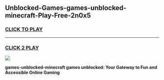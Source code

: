 
## Unblocked-Games-games-unblocked-minecraft-Play-Free-2n0x5
<h3>
<a href="https://premium76.site?title=games-unblocked-minecraft&ref=23A">CLICK TO PLAY</a></h3>
<hr>

<h3>
<a href="https://premium76.site?title=games-unblocked-minecraft&ref=23A">CLICK 2 PLAY</a>
  
</h3>

<a href="https://premium76.site?title=games-unblocked-minecraft&ref=23A"><img src="https://clearcache.store/games.png"></a>


**games-unblocked-minecraft games unblocked: Your Gateway to Fun and Accessible Online Gaming**
